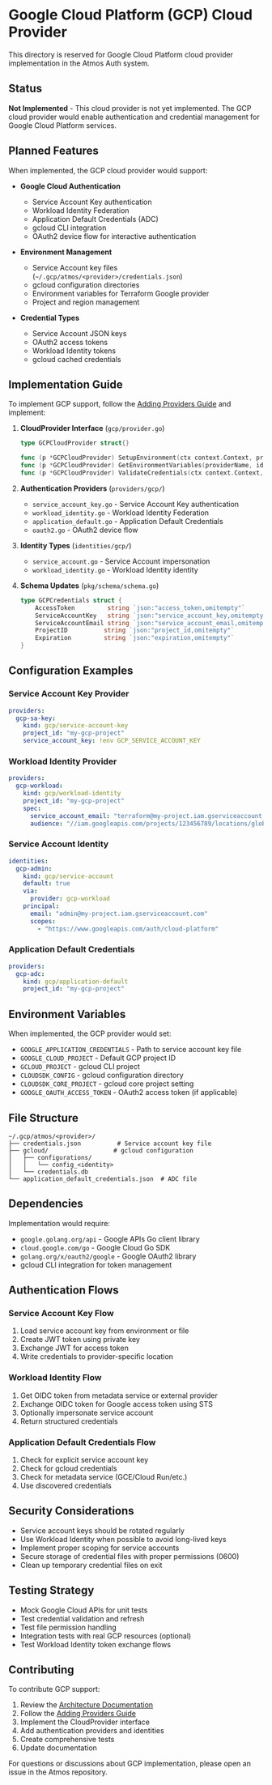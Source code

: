 # Google Cloud Platform (GCP) Cloud Provider

This directory is reserved for Google Cloud Platform cloud provider implementation in the Atmos Auth system.

## Status

**Not Implemented** - This cloud provider is not yet implemented. The GCP cloud provider would enable authentication and credential management for Google Cloud Platform services.

## Planned Features

When implemented, the GCP cloud provider would support:

- **Google Cloud Authentication**
  - Service Account Key authentication
  - Workload Identity Federation
  - Application Default Credentials (ADC)
  - gcloud CLI integration
  - OAuth2 device flow for interactive authentication

- **Environment Management**
  - Service Account key files (`~/.gcp/atmos/<provider>/credentials.json`)
  - gcloud configuration directories
  - Environment variables for Terraform Google provider
  - Project and region management

- **Credential Types**
  - Service Account JSON keys
  - OAuth2 access tokens
  - Workload Identity tokens
  - gcloud cached credentials

## Implementation Guide

To implement GCP support, follow the [Adding Providers Guide](../docs/ADDING_PROVIDERS.md) and implement:

1. **CloudProvider Interface** (`gcp/provider.go`)
   ```go
   type GCPCloudProvider struct{}
   
   func (p *GCPCloudProvider) SetupEnvironment(ctx context.Context, providerName, identityName string, credentials *schema.Credentials) error
   func (p *GCPCloudProvider) GetEnvironmentVariables(providerName, identityName string) map[string]string
   func (p *GCPCloudProvider) ValidateCredentials(ctx context.Context, credentials *schema.Credentials) error
   ```

2. **Authentication Providers** (`providers/gcp/`)
   - `service_account_key.go` - Service Account Key authentication
   - `workload_identity.go` - Workload Identity Federation
   - `application_default.go` - Application Default Credentials
   - `oauth2.go` - OAuth2 device flow

3. **Identity Types** (`identities/gcp/`)
   - `service_account.go` - Service Account impersonation
   - `workload_identity.go` - Workload Identity identity

4. **Schema Updates** (`pkg/schema/schema.go`)
   ```go
   type GCPCredentials struct {
       AccessToken         string `json:"access_token,omitempty"`
       ServiceAccountKey   string `json:"service_account_key,omitempty"`
       ServiceAccountEmail string `json:"service_account_email,omitempty"`
       ProjectID          string `json:"project_id,omitempty"`
       Expiration         string `json:"expiration,omitempty"`
   }
   ```

## Configuration Examples

### Service Account Key Provider
```yaml
providers:
  gcp-sa-key:
    kind: gcp/service-account-key
    project_id: "my-gcp-project"
    service_account_key: !env GCP_SERVICE_ACCOUNT_KEY
```

### Workload Identity Provider
```yaml
providers:
  gcp-workload:
    kind: gcp/workload-identity
    project_id: "my-gcp-project"
    spec:
      service_account_email: "terraform@my-project.iam.gserviceaccount.com"
      audience: "//iam.googleapis.com/projects/123456789/locations/global/workloadIdentityPools/my-pool/providers/my-provider"
```

### Service Account Identity
```yaml
identities:
  gcp-admin:
    kind: gcp/service-account
    default: true
    via:
      provider: gcp-workload
    principal:
      email: "admin@my-project.iam.gserviceaccount.com"
      scopes:
        - "https://www.googleapis.com/auth/cloud-platform"
```

### Application Default Credentials
```yaml
providers:
  gcp-adc:
    kind: gcp/application-default
    project_id: "my-gcp-project"
```

## Environment Variables

When implemented, the GCP provider would set:

- `GOOGLE_APPLICATION_CREDENTIALS` - Path to service account key file
- `GOOGLE_CLOUD_PROJECT` - Default GCP project ID
- `GCLOUD_PROJECT` - gcloud CLI project
- `CLOUDSDK_CONFIG` - gcloud configuration directory
- `CLOUDSDK_CORE_PROJECT` - gcloud core project setting
- `GOOGLE_OAUTH_ACCESS_TOKEN` - OAuth2 access token (if applicable)

## File Structure

```
~/.gcp/atmos/<provider>/
├── credentials.json          # Service account key file
├── gcloud/                  # gcloud configuration
│   ├── configurations/
│   │   └── config_<identity>
│   └── credentials.db
└── application_default_credentials.json  # ADC file
```

## Dependencies

Implementation would require:

- `google.golang.org/api` - Google APIs Go client library
- `cloud.google.com/go` - Google Cloud Go SDK
- `golang.org/x/oauth2/google` - Google OAuth2 library
- gcloud CLI integration for token management

## Authentication Flows

### Service Account Key Flow
1. Load service account key from environment or file
2. Create JWT token using private key
3. Exchange JWT for access token
4. Write credentials to provider-specific location

### Workload Identity Flow
1. Get OIDC token from metadata service or external provider
2. Exchange OIDC token for Google access token using STS
3. Optionally impersonate service account
4. Return structured credentials

### Application Default Credentials Flow
1. Check for explicit service account key
2. Check for gcloud credentials
3. Check for metadata service (GCE/Cloud Run/etc.)
4. Use discovered credentials

## Security Considerations

- Service account keys should be rotated regularly
- Use Workload Identity when possible to avoid long-lived keys
- Implement proper scoping for service accounts
- Secure storage of credential files with proper permissions (0600)
- Clean up temporary credential files on exit

## Testing Strategy

- Mock Google Cloud APIs for unit tests
- Test credential validation and refresh
- Test file permission handling
- Integration tests with real GCP resources (optional)
- Test Workload Identity token exchange flows

## Contributing

To contribute GCP support:

1. Review the [Architecture Documentation](../docs/ARCHITECTURE.md)
2. Follow the [Adding Providers Guide](../docs/ADDING_PROVIDERS.md)
3. Implement the CloudProvider interface
4. Add authentication providers and identities
5. Create comprehensive tests
6. Update documentation

For questions or discussions about GCP implementation, please open an issue in the Atmos repository.
